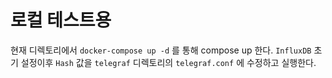# 로컬 테스트용
현재 디렉토리에서 `docker-compose up -d` 를 통해 compose up 한다.
`InfluxDB` 초기 설정이후 `Hash` 값을 `telegraf` 디렉토리의 `telegraf.conf` 에 수정하고 실행한다.
